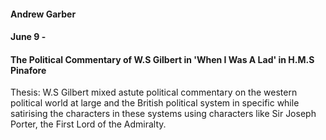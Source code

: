 #### Andrew Garber
#### June 9 - 
#### The Political Commentary of W.S Gilbert in 'When I Was A Lad' in H.M.S Pinafore

Thesis: W.S Gilbert mixed astute political commentary on the western political world at large and the British political system in specific while satirising the characters in these systems using characters like Sir Joseph Porter, the First Lord of the Admiralty.

